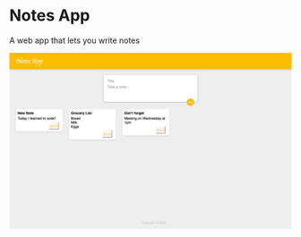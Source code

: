 # Notes App

A web app that lets you write notes

![Expenses Tracker App Website](public/Example.png)
